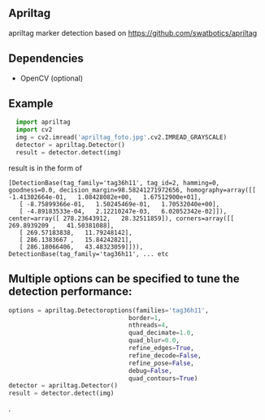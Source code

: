 
Apriltag
--------
apriltag marker detection
based on <https://github.com/swatbotics/apriltag>

Dependencies
------------

  - OpenCV (optional)

Example
-------
  ```python
	import apriltag
	import cv2
	img = cv2.imread('apriltag_foto.jpg'.cv2.IMREAD_GRAYSCALE)
	detector = apriltag.Detector()
	result = detector.detect(img)
  ```


result is in the form of
  ```
  [DetectionBase(tag_family='tag36h11', tag_id=2, hamming=0, goodness=0.0, decision_margin=98.58241271972656, homography=array([[ -1.41302664e-01,   1.08428082e+00,   1.67512900e+01],
     [ -8.75899366e-01,   1.50245469e-01,   1.70532040e+00],
     [ -4.89183533e-04,   2.12210247e-03,   6.02052342e-02]]), center=array([ 278.23643912,   28.32511859]), corners=array([[ 269.8939209 ,   41.50381088],
     [ 269.57183838,   11.79248142],
     [ 286.1383667 ,   15.84242821],
     [ 286.18066406,   43.48323059]])),
  DetectionBase(tag_family='tag36h11', ... etc
  ```


Multiple options can be specified to tune the detection performance:
--------------------------------------------------------------------
  ```python
  options = apriltag.Detectoroptions(families='tag36h11',
                                   border=1,
                                   nthreads=4,
                                   quad_decimate=1.0,
                                   quad_blur=0.0,
                                   refine_edges=True,
                                   refine_decode=False,
                                   refine_pose=False,
                                   debug=False,
                                   quad_contours=True)
  detector = apriltag.Detector()
  result = detector.detect(img)
  ```

.
